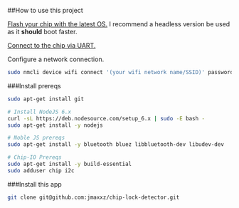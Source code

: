 ##How to use this project

[Flash your chip with the latest OS.](http://flash.getchip.com/) I recommend a headless version be used as it **should** boot faster.

[Connect to the chip via UART.](http://docs.getchip.com/chip.html#headless-chip)

Configure a network connection.
```bash
sudo nmcli device wifi connect '(your wifi network name/SSID)' password '(your wifi password)' ifname wlan0
```

###Install prereqs

```bash
sudo apt-get install git

# Install NodeJS 6.x
curl -sL https://deb.nodesource.com/setup_6.x | sudo -E bash -
sudo apt-get install -y nodejs

# Noble JS prereqs
sudo apt-get install -y bluetooth bluez libbluetooth-dev libudev-dev

# Chip-IO Prereqs
sudo apt-get install -y build-essential
sudo adduser chip i2c
```

###Install this app

```bash
git clone git@github.com:jmaxxz/chip-lock-detector.git
```
